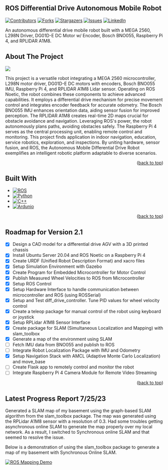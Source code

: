 <!-- Improved compatibility of back to top link: See: https://github.com/othneildrew/Best-README-Template/pull/73 -->
<a name="readme-top"></a>
<!--
*** Thanks for checking out the Best-README-Template. If you have a suggestion
*** that would make this better, please fork the repo and create a pull request
*** or simply open an issue with the tag "enhancement".
*** Don't forget to give the project a star!
*** Thanks again! Now go create something AMAZING! :D
-->



<!-- PROJECT SHIELDS -->
<!--
*** I'm using markdown "reference style" links for readability.
*** Reference links are enclosed in brackets [ ] instead of parentheses ( ).
*** See the bottom of this document for the declaration of the reference variables
*** for contributors-url, forks-url, etc. This is an optional, concise syntax you may use.
*** https://www.markdownguide.org/basic-syntax/#reference-style-links
-->

<!-- PROJECT LOGO -->

<div>
 <!-- <a href="https://github.com/github_username/repo_name">
    <img src="images/logo.png" alt="Logo" width="80" height="80">
  </a> -->

<h2>ROS Differential Drive Autonomous Mobile Robot</h2>

[![Contributors][contributors-shield]][contributors-url]
[![Forks][forks-shield]][forks-url]
[![Stargazers][stars-shield]][stars-url]
[![Issues][issues-shield]][issues-url]
[![LinkedIn][linkedin-shield]][linkedin-url]

  <p>
    An autonomous differential drive mobile robot built with a MEGA 2560, L298N Driver, DG01D-E DC Motor w/ Encoder, Bosch BNO055, Raspberry Pi 4, and RPLIDAR A1M8.
  </p>
</div>

<!-- ABOUT THE PROJECT -->
## About The Project

<img src="./media/phase_two_cad.png">

This project is a versatile robot integrating a MEGA 2560 microcontroller, L298N motor driver, DG01D-E DC motors with encoders, Bosch BNO055 IMU, Raspberry Pi 4, and RPLIDAR A1M8 Lidar sensor. Operating on ROS Noetic, the robot combines these components to achieve advanced capabilities. It employs a differential drive mechanism for precise movement control and integrates encoder feedback for accurate odometry. The Bosch BNO055 IMU enhances orientation data, aiding sensor fusion for improved perception. The RPLIDAR A1M8 creates real-time 2D maps crucial for obstacle avoidance and navigation. Leveraging ROS's power, the robot autonomously plans paths, avoiding obstacles safely. The Raspberry Pi 4 serves as the central processing unit, enabling remote control and monitoring. This project finds application in indoor navigation, education, service robotics, exploration, and inspections. By uniting hardware, sensor fusion, and ROS, the Autonomous Mobile Differential Drive Robot exemplifies an intelligent robotic platform adaptable to diverse scenarios.

<p align="right">(<a href="#readme-top">back to top</a>)</p>

## Built With
* [![ROS][ROS]][ROS-url]
* [![Python][Python]][Python-url]
* [![C++][C++]][C++-url]
* [![Ardunio][Ardunio]][Ardunio-url]
<p align="right">(<a href="#readme-top">back to top</a>)</p>

<!-- ROADMAP -->
## Roadmap for Version 2.1

- [x] Design a CAD model for a differential drive AGV with a 3D printed chassis
- [x] Install Ubuntu Server 20.04 and ROS Noetic on a Raspberry Pi 4 
- [x] Create URDF (Unified Robot Description Format) and xacro files
- [x] Setup Simulation Environment with Gazebo 
- [x] Create Program for Embedded Microcontroller for Motor Control 
- [x] Publish Measured Wheel Velocities to ROS from Microcontroller
- [x] Setup ROS Control 
- [x] Setup Hardware Interface to handle communication between microcontroller and ROS (using ROSSerial)
- [x] Setup and Test diff_drive_controller. Tune PID values for wheel velocity control
- [x] Create a teleop package for manual control of the robot using keyboard or joystick
- [x] Setup RPLidar A1M8 Sensor Interface
- [x] Create package for SLAM (Simultaneous Localization and Mapping) with slam_toolbox
- [x] Generate a map of the environment using SLAM
- [ ] Fetch IMU data from BNO055 and publish to ROS
- [ ] Integrate Robot Localization Package with IMU and Odometry
- [x] Setup Navigation Stack with AMCL (Adaptive Monte Carlo Localization) and move_base
- [ ] Create Flask app to remotely control and monitor the robot
- [ ] Integrate Raspberry Pi 4 Camera Module for Remote Video Streaming

<p align="right">(<a href="#readme-top">back to top</a>)</p>

## Latest Progress Report 7/25/23
Generated a SLAM map of my basement using the graph-based SLAM algorithm from the slam_toolbox package. The map was generated using the RPLidar A1M8 sensor with a resolution of 0.3. Had some troubles getting asynchronous online SLAM to generate the map properly over my local network. As a result, I switched to Synchronous online SLAM and that seemed to resolve the issue. 

Below is a demonstration of using the slam_toolbox package to generate a map of my basement with Synchronous Online SLAM. 

[![ROS Mapping Demo](https://img.youtube.com/vi/7yjPUBrIlA8/maxresdefault.jpg)](https://www.youtube.com/watch?v=7yjPUBrIlA8)

<!-- MARKDOWN LINKS & IMAGES -->
<!-- https://www.markdownguide.org/basic-syntax/#reference-style-links -->
[contributors-shield]: https://img.shields.io/github/contributors/czagrzebski/ROS-AMR.svg?style=for-the-badge
[contributors-url]: https://github.com/czagrzebski/ROS-AMR/graphs/contributors
[forks-shield]: https://img.shields.io/github/forks/czagrzebski/ROS-AMR.svg?style=for-the-badge
[forks-url]: https://github.com/czagrzebski/ROS-AMR/network/members
[stars-shield]: https://img.shields.io/github/stars/czagrzebski/ROS-AMR.svg?style=for-the-badge
[stars-url]: https://github.com/czagrzebski/ROS-AMR/stargazers
[issues-shield]: https://img.shields.io/github/issues/czagrzebski/ROS-AMR.svg?style=for-the-badge
[issues-url]: https://github.com/czagrzebski/ROS-AMR/issues
[license-shield]: https://img.shields.io/github/license/github_username/repo_name.svg?style=for-the-badge
[license-url]: https://github.com/github_username/repo_name/blob/master/LICENSE.txt
[linkedin-shield]: https://img.shields.io/badge/-LinkedIn-black.svg?style=for-the-badge&logo=linkedin&colorB=555
[linkedin-url]: https://www.linkedin.com/in/creed-zagrzebski-96362a1ab/
[product-screenshot]: images/screenshot.png
[Python]: https://img.shields.io/badge/Python-3776AB?style=for-the-badge&logo=python&logoColor=white
[Python-url]: https://www.python.org/
[ROS]: https://img.shields.io/badge/ROS-22314E?style=for-the-badge&logo=ros&logoColor=white
[ROS-url]: https://www.ros.org/
[C++]: https://img.shields.io/badge/C++-00599C?style=for-the-badge&logo=c%2B%2B&logoColor=white
[C++-url]: https://www.cplusplus.com/
[Ardunio]: https://img.shields.io/badge/Arduino-00979D?style=for-the-badge&logo=arduino&logoColor=white
[Ardunio-url]: https://www.arduino.cc/
